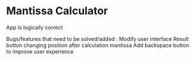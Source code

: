 # Mantissa Calculator

App is logically correct

Bugs/features that need to be solved/added :
Modify user interface
Result button changing position after calculation mantissa
Add backspace button to improve user experience
